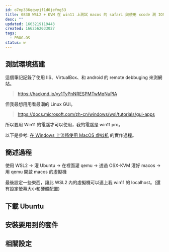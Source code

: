 ```yaml
---
id: o7mp336qqwyjf1d0jefmg53
title: 0830 WSL2 + KVM 在 win11 上測試 macos 的 safari 與使用 xcode 測 IOS
desc: ""
updated: 1663219119443
created: 1662562033027
tags:
  - PROG.OS
status: w
---
```


## 測試環境搭建

這個筆記記錄了使用 IIS、VirtualBox、和 android 的 remote debbuging 來測網站。

> https://hackmd.io/vy1TyPnNRESPMTwMqNuPlA

但我最想用用看最潮的 Linux GUI。

> https://docs.microsoft.com/zh-cn/windows/wsl/tutorials/gui-apps

所以要用 Win11 的電腦才可以使用，我的電腦是 win11 pro。

以下是參考: [在 Windows 上流畅使用 MacOS 虚拟机](https://blog.hal.wang/7afa8fc1/) 的實作過程。

## 簡述過程

使用 WSL2 -> 灌 Ubuntu -> 在裡面灌 qemu -> 透過 OSX-KVM 灌好 macos -> 用 qemu 開啟 macos 的虛擬機

最後設定一些東西，讓此 WSL2 內的虛擬機可以連上我 win11 的 localhost。(還有設定螢幕大小和硬體配置)

## 下載 Ubuntu

## 安裝要用到的套件

## 相關設定
